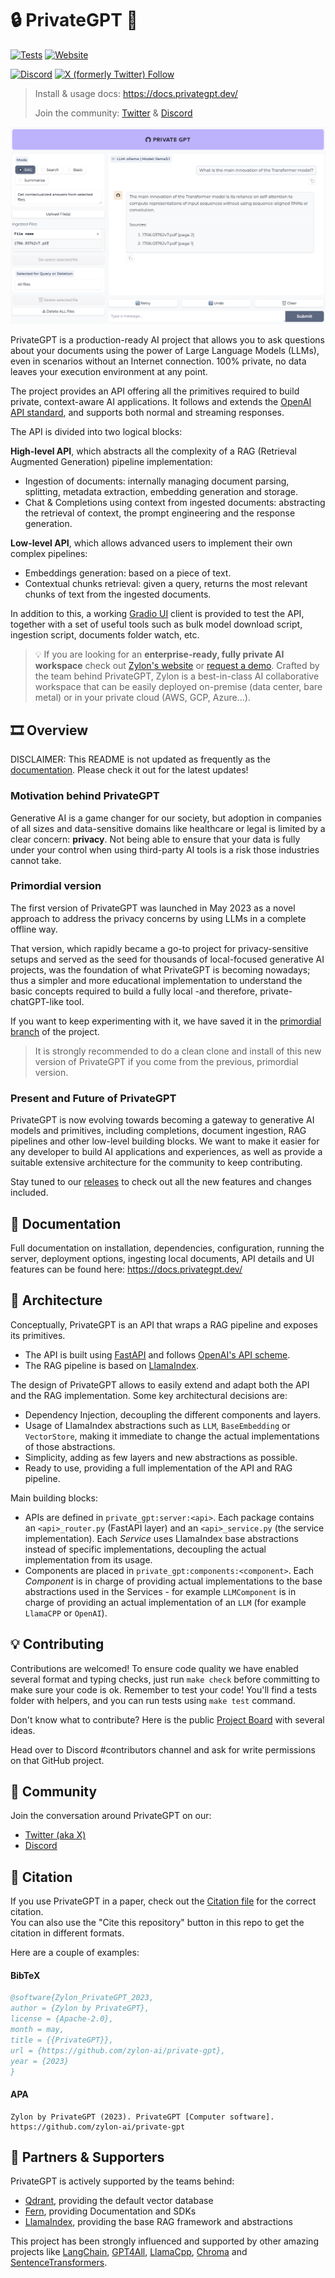 # 🔒 PrivateGPT 📑

[![Tests](https://github.com/zylon-ai/private-gpt/actions/workflows/tests.yml/badge.svg)](https://github.com/zylon-ai/private-gpt/actions/workflows/tests.yml?query=branch%3Amain)
[![Website](https://img.shields.io/website?up_message=check%20it&down_message=down&url=https%3A%2F%2Fdocs.privategpt.dev%2F&label=Documentation)](https://docs.privategpt.dev/)

[![Discord](https://img.shields.io/discord/1164200432894234644?logo=discord&label=PrivateGPT)](https://discord.gg/bK6mRVpErU)
[![X (formerly Twitter) Follow](https://img.shields.io/twitter/follow/ZylonPrivateGPT)](https://twitter.com/ZylonPrivateGPT)


> Install & usage docs: https://docs.privategpt.dev/
> 
> Join the community: [Twitter](https://twitter.com/ZylonPrivateGPT) & [Discord](https://discord.gg/bK6mRVpErU)

![Gradio UI](/fern/docs/assets/ui.png?raw=true)

PrivateGPT is a production-ready AI project that allows you to ask questions about your documents using the power
of Large Language Models (LLMs), even in scenarios without an Internet connection. 100% private, no data leaves your
execution environment at any point.

The project provides an API offering all the primitives required to build private, context-aware AI applications.
It follows and extends the [OpenAI API standard](https://openai.com/blog/openai-api),
and supports both normal and streaming responses.

The API is divided into two logical blocks:

**High-level API**, which abstracts all the complexity of a RAG (Retrieval Augmented Generation)
pipeline implementation:
- Ingestion of documents: internally managing document parsing,
splitting, metadata extraction, embedding generation and storage.
- Chat & Completions using context from ingested documents:
abstracting the retrieval of context, the prompt engineering and the response generation.

**Low-level API**, which allows advanced users to implement their own complex pipelines:
- Embeddings generation: based on a piece of text.
- Contextual chunks retrieval: given a query, returns the most relevant chunks of text from the ingested documents.

In addition to this, a working [Gradio UI](https://www.gradio.app/)
client is provided to test the API, together with a set of useful tools such as bulk model
download script, ingestion script, documents folder watch, etc.

> 💡 If you are looking for an **enterprise-ready, fully private AI workspace**
> check out [Zylon's website](https://zylon.ai)  or [request a demo](https://cal.com/zylon/demo).
> Crafted by the team behind PrivateGPT, Zylon is a best-in-class AI collaborative
> workspace that can be easily deployed on-premise (data center, bare metal) or in your private cloud (AWS, GCP, Azure...).

## 🎞️ Overview
DISCLAIMER: This README is not updated as frequently as the [documentation](https://docs.privategpt.dev/).
Please check it out for the latest updates!

### Motivation behind PrivateGPT
Generative AI is a game changer for our society, but adoption in companies of all sizes and data-sensitive
domains like healthcare or legal is limited by a clear concern: **privacy**.
Not being able to ensure that your data is fully under your control when using third-party AI tools
is a risk those industries cannot take.

### Primordial version
The first version of PrivateGPT was launched in May 2023 as a novel approach to address the privacy
concerns by using LLMs in a complete offline way.

That version, which rapidly became a go-to project for privacy-sensitive setups and served as the seed
for thousands of local-focused generative AI projects, was the foundation of what PrivateGPT is becoming nowadays;
thus a simpler and more educational implementation to understand the basic concepts required
to build a fully local -and therefore, private- chatGPT-like tool.

If you want to keep experimenting with it, we have saved it in the
[primordial branch](https://github.com/zylon-ai/private-gpt/tree/primordial) of the project.

> It is strongly recommended to do a clean clone and install of this new version of
PrivateGPT if you come from the previous, primordial version.

### Present and Future of PrivateGPT
PrivateGPT is now evolving towards becoming a gateway to generative AI models and primitives, including
completions, document ingestion, RAG pipelines and other low-level building blocks.
We want to make it easier for any developer to build AI applications and experiences, as well as provide
a suitable extensive architecture for the community to keep contributing.

Stay tuned to our [releases](https://github.com/zylon-ai/private-gpt/releases) to check out all the new features and changes included.

## 📄 Documentation
Full documentation on installation, dependencies, configuration, running the server, deployment options,
ingesting local documents, API details and UI features can be found here: https://docs.privategpt.dev/

## 🧩 Architecture
Conceptually, PrivateGPT is an API that wraps a RAG pipeline and exposes its
primitives.
* The API is built using [FastAPI](https://fastapi.tiangolo.com/) and follows
  [OpenAI's API scheme](https://platform.openai.com/docs/api-reference).
* The RAG pipeline is based on [LlamaIndex](https://www.llamaindex.ai/).

The design of PrivateGPT allows to easily extend and adapt both the API and the
RAG implementation. Some key architectural decisions are:
* Dependency Injection, decoupling the different components and layers.
* Usage of LlamaIndex abstractions such as `LLM`, `BaseEmbedding` or `VectorStore`,
  making it immediate to change the actual implementations of those abstractions.
* Simplicity, adding as few layers and new abstractions as possible.
* Ready to use, providing a full implementation of the API and RAG
  pipeline.

Main building blocks:
* APIs are defined in `private_gpt:server:<api>`. Each package contains an
  `<api>_router.py` (FastAPI layer) and an `<api>_service.py` (the
  service implementation). Each *Service* uses LlamaIndex base abstractions instead
  of specific implementations,
  decoupling the actual implementation from its usage.
* Components are placed in
  `private_gpt:components:<component>`. Each *Component* is in charge of providing
  actual implementations to the base abstractions used in the Services - for example
  `LLMComponent` is in charge of providing an actual implementation of an `LLM`
  (for example `LlamaCPP` or `OpenAI`).

## 💡 Contributing
Contributions are welcomed! To ensure code quality we have enabled several format and
typing checks, just run `make check` before committing to make sure your code is ok.
Remember to test your code! You'll find a tests folder with helpers, and you can run
tests using `make test` command.

Don't know what to contribute? Here is the public 
[Project Board](https://github.com/users/imartinez/projects/3) with several ideas. 

Head over to Discord 
#contributors channel and ask for write permissions on that GitHub project.

## 💬 Community
Join the conversation around PrivateGPT on our:
- [Twitter (aka X)](https://twitter.com/PrivateGPT_AI)
- [Discord](https://discord.gg/bK6mRVpErU)

## 📖 Citation
If you use PrivateGPT in a paper, check out the [Citation file](CITATION.cff) for the correct citation.  
You can also use the "Cite this repository" button in this repo to get the citation in different formats.

Here are a couple of examples:

#### BibTeX
```bibtex
@software{Zylon_PrivateGPT_2023,
author = {Zylon by PrivateGPT},
license = {Apache-2.0},
month = may,
title = {{PrivateGPT}},
url = {https://github.com/zylon-ai/private-gpt},
year = {2023}
}
```

#### APA
```
Zylon by PrivateGPT (2023). PrivateGPT [Computer software]. https://github.com/zylon-ai/private-gpt
```

## 🤗 Partners & Supporters
PrivateGPT is actively supported by the teams behind:
* [Qdrant](https://qdrant.tech/), providing the default vector database
* [Fern](https://buildwithfern.com/), providing Documentation and SDKs
* [LlamaIndex](https://www.llamaindex.ai/), providing the base RAG framework and abstractions

This project has been strongly influenced and supported by other amazing projects like 
[LangChain](https://github.com/hwchase17/langchain),
[GPT4All](https://github.com/nomic-ai/gpt4all),
[LlamaCpp](https://github.com/ggerganov/llama.cpp),
[Chroma](https://www.trychroma.com/)
and [SentenceTransformers](https://www.sbert.net/).
